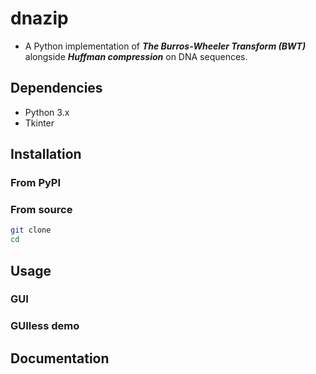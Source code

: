 # dnazip

- A Python implementation of ***The Burros-Wheeler Transform (BWT)*** alongside ***Huffman compression*** on DNA sequences.

## Dependencies

- Python 3.x 
- Tkinter

## Installation

### From PyPI

### From source

```bash
git clone 
cd 
```

## Usage

### GUI

### GUIless demo


## Documentation






